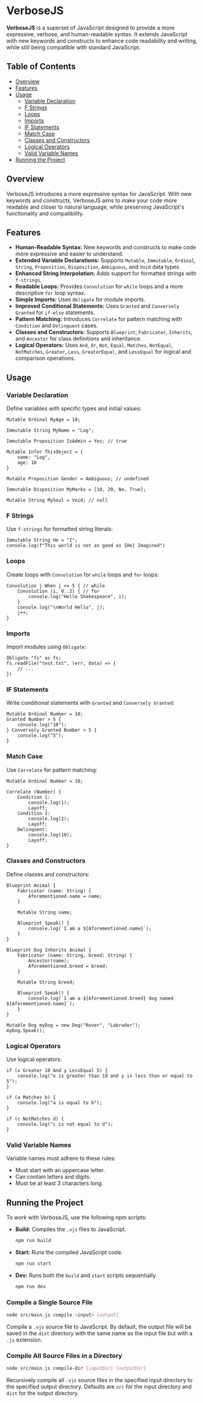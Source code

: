 # VerboseJS

**VerboseJS** is a superset of JavaScript designed to provide a more expressive, verbose, and human-readable syntax. It extends JavaScript with new keywords and constructs to enhance code readability and writing, while still being compatible with standard JavaScript.

## Table of Contents

- [Overview](#overview)
- [Features](#features)
- [Usage](#usage)
  - [Variable Declaration](#variable-declaration)
  - [F Strings](#f-strings)
  - [Loops](#loops)
  - [Imports](#imports)
  - [IF Statements](#if-statements)
  - [Match Case](#match-case)
  - [Classes and Constructors](#classes-and-constructors)
  - [Logical Operators](#logical-operators)
  - [Valid Variable Names](#valid-variable-names)
- [Running the Project](#running-the-project)

## Overview

VerboseJS introduces a more expressive syntax for JavaScript. With new keywords and constructs, VerboseJS aims to make your code more readable and closer to natural language, while preserving JavaScript's functionality and compatibility.

## Features

- **Human-Readable Syntax:** New keywords and constructs to make code more expressive and easier to understand.
- **Extended Variable Declarations:** Supports `Mutable`, `Immutable`, `Ordinal`, `String`, `Proposition`, `Disposition`, `Ambiguous`, and `Void` data types.
- **Enhanced String Interpolation:** Adds support for formatted strings with `f-strings`.
- **Readable Loops:** Provides `Convolution` for `while` loops and a more descriptive `for` loop syntax.
- **Simple Imports:** Uses `Obligate` for module imports.
- **Improved Conditional Statements:** Uses `Granted` and `Conversely Granted` for `if-else` statements.
- **Pattern Matching:** Introduces `Correlate` for pattern matching with `Condition` and `Delinquent` cases.
- **Classes and Constructors:** Supports `Blueprint`, `Fabricator`, `Inherits`, and `Ancestor` for class definitions and inheritance.
- **Logical Operators:** Uses `And`, `Or`, `Not`, `Equal`, `Matches`, `NotEqual`, `NotMatches`, `Greater`, `Less`, `GreaterEqual`, and `LessEqual` for logical and comparison operations.

## Usage

### Variable Declaration

Define variables with specific types and initial values:

```plaintext
Mutable Ordinal MyAge = 10;

Immutable String MyName = "Log";

Immutable Proposition IsAdmin = Yes; // true

Mutable Infer ThisObject = {
    name: "Log",
    age: 10
}

Mutable Proposition Gender = Ambiguous; // undefined

Immutable Disposition MyMarks = [10, 20, No, True];

Mutable String MySoul = Void; // null
```

### F Strings

Use `f-strings` for formatted string literals:

```plaintext
Immutable String He = "I";
console.log(f"This world is not as good as {He} Imagined")
```

### Loops

Create loops with `Convolution` for `while` loops and `for` loops:

```plaintext
Convolution j When j <= 5 { // while
    Convolution (i, 0..2) { // for
        console.log("Hello Shakespeare", i);
    } 
    console.log("\nWorld Hello", j);
    j++;
}
```

### Imports

Import modules using `Obligate`:

```plaintext
Obligate "fs" as fs;
fs.readFile("test.txt", (err, data) => {
    // ...
})
```

### IF Statements

Write conditional statements with `Granted` and `Conversely Granted`:

```plaintext
Mutable Ordinal Number = 10;
Granted Number > 5 {
    console.log("10");
} Conversely Granted Number > 5 {
    console.log("5");
}
```

### Match Case

Use `Correlate` for pattern matching:

```plaintext
Mutable Ordinal Number = 10;

Correlate (Number) {
    Condition 1:
        console.log(1);
        Layoff;
    Condition 2:
        console.log(2);
        Layoff;
    Delinquent:
        console.log(10);
        Layoff;
}
```

### Classes and Constructors

Define classes and constructors:

```plaintext
Blueprint Animal {
    Fabricator (name: String) {
        Aforementioned.name = name;
    }

    Mutable String name;

    Blueprint Speak() {
        console.log(`I am a ${Aforementioned.name}`);
    }
}

Blueprint Dog Inherits Animal {
    Fabricator (name: String, breed: String) {
        Ancestor(name);
        Aforementioned.breed = breed;
    }

    Mutable String breed;

    Blueprint Speak() {
        console.log(`I am a ${Aforementioned.breed} dog named ${Aforementioned.name}`);
    }
}

Mutable Dog myDog = new Dog("Rover", "Labrador");
myDog.Speak();
```

### Logical Operators

Use logical operators:

```plaintext
if (x Greater 10 And y LessEqual 5) {
    console.log("x is greater than 10 and y is less than or equal to 5");
}

if (a Matches b) {
    console.log("a is equal to b");
}

if (c NotMatches d) {
    console.log("c is not equal to d");
}
```

### Valid Variable Names

Variable names must adhere to these rules:
- Must start with an uppercase letter.
- Can contain letters and digits.
- Must be at least 3 characters long.

## Running the Project

To work with VerboseJS, use the following npm scripts:

- **Build:** Compiles the `.vjs` files to JavaScript.
  ```bash
  npm run build
  ```

- **Start:** Runs the compiled JavaScript code.
  ```bash
  npm run start
  ```

- **Dev:** Runs both the `build` and `start` scripts sequentially.
  ```bash
  npm run dev
  ```

### Compile a Single Source File

```bash
node src/main.js compile <input> [output]
```

Compile a `.vjs` source file to JavaScript. By default, the output file will be saved in the `dist` directory with the same name as the input file but with a `.js` extension.

### Compile All Source Files in a Directory

```bash
node src/main.js compile-dir [inputDir] [outputDir]
```

Recursively compile all `.vjs` source files in the specified input directory to the specified output directory. Defaults are `src` for the input directory and `dist` for the output directory.

